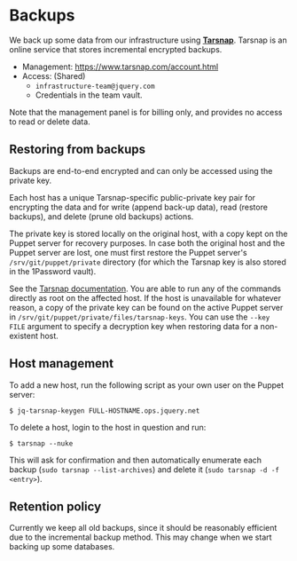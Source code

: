 # Backups

We back up some data from our infrastructure using **[Tarsnap][]**.
Tarsnap is an online service that stores incremental encrypted backups.

[Tarsnap]: https://tarsnap.com

* Management: <https://www.tarsnap.com/account.html>
* Access: (Shared)
  * `infrastructure-team@jquery.com`
  * Credentials in the team vault.

Note that the management panel is for billing only, and provides no access to read or delete data.

## Restoring from backups

Backups are end-to-end encrypted and can only be accessed using the private key.

Each host has a unique Tarsnap-specific public-private key pair for encrypting the data and for
write (append back-up data), read (restore backups), and delete (prune old backups) actions.

The private key is stored locally on the original host, with a copy kept on the Puppet server for
recovery purposes. In case both the original host and the Puppet server are lost, one must first
restore the Puppet server's `/srv/git/puppet/private` directory (for which the Tarsnap key is also
stored in the 1Password vault).

See the [Tarsnap documentation][]. You are able to run any of the commands directly as root on the
affected host. If the host is unavailable for whatever reason, a copy of the private key can be
found on the active Puppet server in `/srv/git/puppet/private/files/tarsnap-keys`. You can use
the `--key FILE` argument to specify a decryption key when restoring data for a non-existent
host.

[Tarsnap documentation]: https://www.tarsnap.com/usage.html

## Host management

To add a new host, run the following script as your own user on the Puppet server:

```shell-session
$ jq-tarsnap-keygen FULL-HOSTNAME.ops.jquery.net
```

To delete a host, login to the host in question and run:

```shell-session
$ tarsnap --nuke
```

This will ask for confirmation and then automatically enumerate each backup (`sudo tarsnap --list-archives`) and delete it (`sudo tarsnap -d -f <entry>`).

## Retention policy

Currently we keep all old backups, since it should be reasonably efficient due to the incremental
backup method. This may change when we start backing up some databases.
